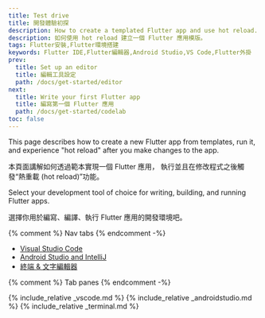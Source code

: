 ```yaml
---
title: Test drive
title: 開發體驗初探
description: How to create a templated Flutter app and use hot reload.
description: 如何使用 hot reload 建立一個 Flutter 應用模版。
tags: Flutter安裝,Flutter環境搭建
keywords: Flutter IDE,Flutter編輯器,Android Studio,VS Code,Flutter外掛
prev:
  title: Set up an editor
  title: 編輯工具設定
  path: /docs/get-started/editor
next:
  title: Write your first Flutter app
  title: 編寫第一個 Flutter 應用
  path: /docs/get-started/codelab
toc: false
---
```


This page describes how to create a new Flutter app from templates, run it,
and experience "hot reload" after you make changes to the app.

本頁面講解如何透過範本實現一個 Flutter 應用，
執行並且在修改程式之後觸發“熱重載 (hot reload)”功能。

Select your development tool of choice for writing, building, and running Flutter apps.

選擇你用於編寫、編譯、執行 Flutter 應用的開發環境吧。

{% comment %} Nav tabs {% endcomment -%}
<ul class="nav nav-tabs" id="editor-setup" role="tablist">
  <li class="nav-item">
    <a class="nav-link active" id="vscode-tab" href="#vscode" role="tab" aria-controls="vscode" aria-selected="true">Visual Studio Code</a>
  </li>
  <li class="nav-item">
    <a class="nav-link" id="androidstudio-tab" href="#androidstudio" role="tab" aria-controls="androidstudio" aria-selected="false">Android Studio and IntelliJ</a>
  </li>
  <li class="nav-item">
    <a class="nav-link" id="terminal-tab" href="#terminal" role="tab" aria-controls="terminal" aria-selected="false">終端 & 文字編輯器</a>
  </li>
</ul>

{% comment %} Tab panes {% endcomment -%}
<div class="tab-content">
  {% include_relative _vscode.md %}
  {% include_relative _androidstudio.md %}
  {% include_relative _terminal.md %}
</div>


[Install]: {{site.url}}/get-started/install
[Main IntelliJ toolbar]: {{site.url}}/assets/images/docs/tools/android-studio/main-toolbar.png
[Managing AVDs]: {{site.android-dev}}/studio/run/managing-avds
[Material Components]: {{site.material}}/guidelines
